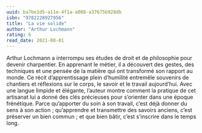 ```yaml
---
uuid: ba7be1d5-a11e-4f1a-a008-a37675b928db
isbn: "9782228927956"
title: "La vie solide"
author: "Arthur Lochmann"
rating: 6
read_date: 2021-08-01
---
```


Arthur Lochmann a interrompu ses études de droit et de philosophie pour devenir charpentier. En apprenant le métier, il a découvert des gestes, des techniques et une pensée de la matière qui ont transformé son rapport au monde. Ce récit d’apprentissage plein d’humilité entremêle souvenirs de chantiers et réflexions sur le corps, le savoir et le travail aujourd’hui. Avec une langue limpide et élégante, l’auteur montre comment la pratique de cet artisanat lui a donné des clés précieuses pour s’orienter dans une époque frénétique. Parce qu’apporter du soin à son travail, c’est déjà donner du sens à son action ; qu’apprendre et transmettre des savoirs anciens, c’est préserver un bien commun ; et que bien bâtir, c’est s’inscrire dans le temps long.
